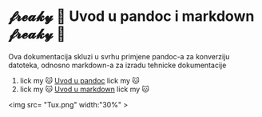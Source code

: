 # 𝓯𝓻𝓮𝓪𝓴𝔂 👅 Uvod u pandoc i markdown 𝓯𝓻𝓮𝓪𝓴𝔂 👅
Ova dokumentacija skluzi u svrhu primjene pandoc-a za konverziju datoteka, odnosno markdown-a za izradu tehnicke dokumentacije


1. lick my 🐱 [Uvod u pandoc](docs/02-pandoc-primjeri-konverzije.md) lick my 🐱
2. lick my 🐱 [Uvod u markdown](01-markdown-primjeri.md) lick my 🐱


<img src= "Tux.png" width:"30%" >
